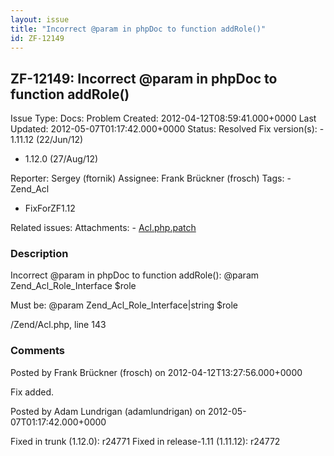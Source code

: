 ```yaml
---
layout: issue
title: "Incorrect @param in phpDoc to function addRole()"
id: ZF-12149
---
```


ZF-12149: Incorrect @param in phpDoc to function addRole()
----------------------------------------------------------

 Issue Type: Docs: Problem Created: 2012-04-12T08:59:41.000+0000 Last Updated: 2012-05-07T01:17:42.000+0000 Status: Resolved Fix version(s): - 1.11.12 (22/Jun/12)
- 1.12.0 (27/Aug/12)
 
 Reporter:  Sergey (ftornik)  Assignee:  Frank Brückner (frosch)  Tags: - Zend\_Acl
- FixForZF1.12
 
 Related issues: 
 Attachments: - [Acl.php.patch](/issues/secure/attachment/15020/Acl.php.patch)
 
### Description

Incorrect @param in phpDoc to function addRole(): @param Zend\_Acl\_Role\_Interface $role

Must be: @param Zend\_Acl\_Role\_Interface|string $role

/Zend/Acl.php, line 143

 

 

### Comments

Posted by Frank Brückner (frosch) on 2012-04-12T13:27:56.000+0000

Fix added.

 

 

Posted by Adam Lundrigan (adamlundrigan) on 2012-05-07T01:17:42.000+0000

Fixed in trunk (1.12.0): r24771 Fixed in release-1.11 (1.11.12): r24772

 

 
